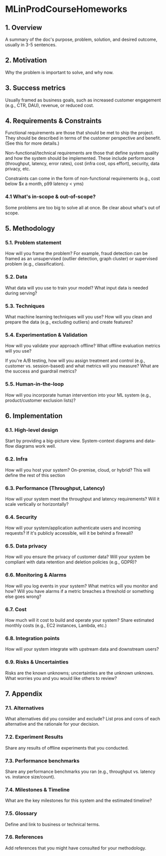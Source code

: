 # MLinProdCourseHomeworks

## 1. Overview
A summary of the doc's purpose, problem, solution, and desired outcome, usually in 3-5 sentences.

## 2. Motivation
Why the problem is important to solve, and why now.

## 3. Success metrics
Usually framed as business goals, such as increased customer engagement (e.g., CTR, DAU), revenue, or reduced cost.

## 4. Requirements & Constraints
Functional requirements are those that should be met to ship the project. They should be described in terms of the customer perspective and benefit. (See this for more details.)

Non-functional/technical requirements are those that define system quality and how the system should be implemented. These include performance (throughput, latency, error rates), cost (infra cost, ops effort), security, data privacy, etc.

Constraints can come in the form of non-functional requirements (e.g., cost below $x a month, p99 latency < yms)

### 4.1 What's in-scope & out-of-scope?
Some problems are too big to solve all at once. Be clear about what's out of scope.

## 5. Methodology
### 5.1. Problem statement
How will you frame the problem? For example, fraud detection can be framed as an unsupervised (outlier detection, graph cluster) or supervised problem (e.g., classification).

### 5.2. Data
What data will you use to train your model? What input data is needed during serving?

### 5.3. Techniques
What machine learning techniques will you use? How will you clean and prepare the data (e.g., excluding outliers) and create features?

### 5.4. Experimentation & Validation
How will you validate your approach offline? What offline evaluation metrics will you use?

If you're A/B testing, how will you assign treatment and control (e.g., customer vs. session-based) and what metrics will you measure? What are the success and guardrail metrics?

### 5.5. Human-in-the-loop
How will you incorporate human intervention into your ML system (e.g., product/customer exclusion lists)?

## 6. Implementation
### 6.1. High-level design


Start by providing a big-picture view. System-context diagrams and data-flow diagrams work well.

### 6.2. Infra
How will you host your system? On-premise, cloud, or hybrid? This will define the rest of this section

### 6.3. Performance (Throughput, Latency)
How will your system meet the throughput and latency requirements? Will it scale vertically or horizontally?

### 6.4. Security
How will your system/application authenticate users and incoming requests? If it's publicly accessible, will it be behind a firewall?

### 6.5. Data privacy
How will you ensure the privacy of customer data? Will your system be compliant with data retention and deletion policies (e.g., GDPR)?

### 6.6. Monitoring & Alarms
How will you log events in your system? What metrics will you monitor and how? Will you have alarms if a metric breaches a threshold or something else goes wrong?

### 6.7. Cost
How much will it cost to build and operate your system? Share estimated monthly costs (e.g., EC2 instances, Lambda, etc.)

### 6.8. Integration points
How will your system integrate with upstream data and downstream users?

### 6.9. Risks & Uncertainties
Risks are the known unknowns; uncertainties are the unknown unknows. What worries you and you would like others to review?

## 7. Appendix
### 7.1. Alternatives
What alternatives did you consider and exclude? List pros and cons of each alternative and the rationale for your decision.

### 7.2. Experiment Results
Share any results of offline experiments that you conducted.

### 7.3. Performance benchmarks
Share any performance benchmarks you ran (e.g., throughput vs. latency vs. instance size/count).

### 7.4. Milestones & Timeline
What are the key milestones for this system and the estimated timeline?

### 7.5. Glossary
Define and link to business or technical terms.

### 7.6. References
Add references that you might have consulted for your methodology.

